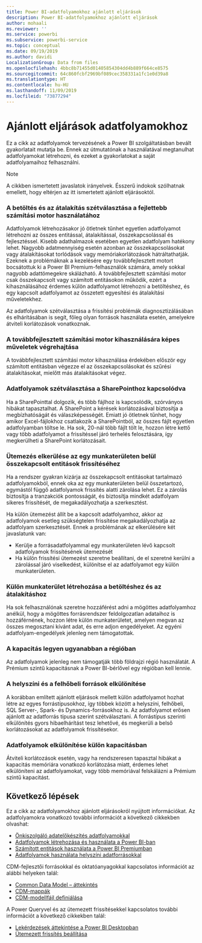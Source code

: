 ```yaml
---
title: Power BI-adatfolyamokhoz ajánlott eljárások
description: Power BI-adatfolyamokhoz ajánlott eljárások
author: mohaali
ms.reviewer: ''
ms.service: powerbi
ms.subservice: powerbi-service
ms.topic: conceptual
ms.date: 09/19/2019
ms.author: davidi
LocalizationGroup: Data from files
ms.openlocfilehash: 4bbc8b71455d01405854304dd4b889f664ce8575
ms.sourcegitcommit: 64c860fcbf2969bf089cec358331a1fc1e0d39a8
ms.translationtype: HT
ms.contentlocale: hu-HU
ms.lasthandoff: 11/09/2019
ms.locfileid: "73877294"
---
```

# <a name="dataflows-best-practice"></a>Ajánlott eljárások adatfolyamokhoz

Ez a cikk az adatfolyamok tervezésének a Power BI szolgáltatásban bevált gyakorlatait mutatja be. Ennek az útmutatónak a használatával megtanulhat adatfolyamokat létrehozni, és ezeket a gyakorlatokat a saját adatfolyamaihoz felhasználni.

> [!NOTE]
> A cikkben ismertetett javaslatok irányelvek. Ésszerű indokok szólhatnak emellett, hogy eltérjen az itt ismertetett ajánlott eljárásoktól. 
> 
> 

### <a name="split-ingestion-and-transformation-to-use-the-enhanced-compute-engine"></a>A betöltés és az átalakítás szétválasztása a fejlettebb számítási motor használatához

Adatfolyamok létrehozásakor jó ötletnek tűnhet egyetlen adatfolyamot létrehozni az összes entitással, átalakítással, összekapcsolással és fejlesztéssel. Kisebb adathalmazok esetében egyetlen adatfolyam hatékony lehet. Nagyobb adatmennyiség esetén azonban az összekapcsolásokat vagy átalakításokat torlódások vagy memóriakorlátozások hátráltathatják. Ezeknek a problémáknak a kezelésére egy továbbfejlesztett motort bocsátottuk ki a Power BI Premium-felhasználók számára, amely sokkal nagyobb adattömegekre skálázható. A továbbfejlesztett számítási motor csak összekapcsolt vagy számított entitásokon működik, ezért a kihasználásához érdemes külön adatfolyamot létrehozni a betöltéshez, és egy kapcsolt adatfolyamot az összetett egyesítési és átalakítási műveletekhez.

Az adatfolyamok szétválasztása a frissítési problémák diagnosztizálásában és elhárításában is segít, főleg olyan források használata esetén, amelyekre átviteli korlátozások vonatkoznak.

### <a name="perform-actions-that-can-use-the-enhanced-compute-engine"></a>A továbbfejlesztett számítási motor kihasználására képes műveletek végrehajtása

A továbbfejlesztett számítási motor kihasználása érdekében először egy számított entitásban végezze el az összekapcsolásokat és szűrési átalakításokat, mielőtt más átalakításokat végez.

### <a name="split-dataflows-when-connecting-to-sharepoint"></a>Adatfolyamok szétválasztása a SharePointhoz kapcsolódva

Ha a SharePointtal dolgozik, és több fájlhoz is kapcsolódik, szórványos hibákat tapasztalhat. A SharePoint a kérések korlátozásával biztosítja a megbízhatóságát és válaszképességét. Emiatt jó ötletnek tűnhet, hogy amikor Excel-fájlokhoz csatlakozik a SharePointból, az összes fájlt egyetlen adatfolyamban töltse le. Ha sok, 20-nál több fájlt tölt le, hozzon létre kettő vagy több adatfolyamot a frissítéssel járó terhelés felosztására, így megkerülheti a SharePoint korlátozásait.

### <a name="avoid-scheduling-refresh-for-linked-entities-inside-the-same-workspace"></a>Ütemezés elkerülése az egy munkaterületen belül összekapcsolt entitások frissítéséhez

Ha a rendszer gyakran kizárja az összekapcsolt entitásokat tartalmazó adatfolyamokból, ennek oka az egy munkaterületen belül összetartozó, egymástól függő adatfolyamok frissítés alatti zárolása lehet. Ez a zárolás biztosítja a tranzakciók pontosságát, és biztosítja mindkét adatfolyam sikeres frissítését, de megakadályozhatja a szerkesztést. 

Ha külön ütemezést állít be a kapcsolt adatfolyamhoz, akkor az adatfolyamok esetleg szükségtelen frissítése megakadályozhatja az adatfolyam szerkesztését. Ennek a problémának az elkerülésére két javaslatunk van: 

* Kerülje a forrásadatfolyammal egy munkaterületen lévő kapcsolt adatfolyamok frissítésének ütemezését
* Ha külön frissítési ütemezést szeretne beállítani, de el szeretné kerülni a zárolással járó viselkedést, különítse el az adatfolyamot egy külön munkaterületen.

### <a name="create-a-separate-workspace-for-ingestion-transformation"></a>Külön munkaterület létrehozása a betöltéshez és az átalakításhoz

Ha sok felhasználónak szeretne hozzáférést adni a mögöttes adatfolyamhoz anélkül, hogy a mögöttes forrásrendszer feldolgozatlan adataihoz is hozzáférnének, hozzon létre külön munkaterületet, amelyen megvan az összes megosztani kívánt adat, és erre adjon engedélyeket. Az egyéni adatfolyam-engedélyek jelenleg nem támogatottak.

### <a name="ensure-capacity-is-in-the-same-region"></a>A kapacitás legyen ugyanabban a régióban

Az adatfolyamok jelenleg nem támogatják több földrajzi régió használatát. A Prémium szintű kapacitásnak a Power BI-bérlővel egy régióban kell lennie.

### <a name="separate-on-premises-sources-from-cloud-sources"></a>A helyszíni és a felhőbeli források elkülönítése

A korábban említett ajánlott eljárások mellett külön adatfolyamot hozhat létre az egyes forrástípusokhoz, így többek között a helyszíni, felhőbeli, SQL Server-, Spark- és Dynamics-forrásokhoz is. Az adatfolyamot erősen ajánlott az adatforrás típusa szerint szétválasztani. A forrástípus szerinti elkülönítés gyors hibaelhárítást tesz lehetővé, és megkerüli a belső korlátozásokat az adatfolyamok frissítésekor.

### <a name="separate-dataflows-into-a-separate-capacity"></a>Adatfolyamok elkülönítése külön kapacitásban

Átviteli korlátozások esetén, vagy ha rendszeresen tapasztal hibákat a kapacitás memóriára vonatkozó korlátozása miatt, érdemes lehet elkülöníteni az adatfolyamokat, vagy több memóriával felskálázni a Prémium szintű kapacitást.

## <a name="next-steps"></a>Következő lépések

Ez a cikk az adatfolyamokhoz ajánlott eljárásokról nyújtott információkat. Az adatfolyamokra vonatkozó további információt a következő cikkekben olvashat:

* [Önkiszolgáló adatelőkészítés adatfolyamokkal](service-dataflows-overview.md)
* [Adatfolyamok létrehozása és használata a Power BI-ban](service-dataflows-create-use.md)
* [Számított entitások használata a Power BI Premiumban](service-dataflows-computed-entities-premium.md)
* [Adatfolyamok használata helyszíni adatforrásokkal](service-dataflows-on-premises-gateways.md)

CDM-fejlesztői forrásokkal és oktatóanyagokkal kapcsolatos információt az alábbi helyeken talál:
* [Common Data Model – áttekintés](https://docs.microsoft.com/powerapps/common-data-model/overview)
* [CDM-mappák](https://go.microsoft.com/fwlink/?linkid=2045304)
* [CDM-modellfájl definiálása](https://go.microsoft.com/fwlink/?linkid=2045521)


A Power Queryvel és az ütemezett frissítésekkel kapcsolatos további információt a következő cikkekben talál:
* [Lekérdezések áttekintése a Power BI Desktopban](desktop-query-overview.md)
* [Ütemezett frissítés beállítása](refresh-scheduled-refresh.md)
